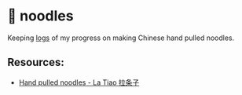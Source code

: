 # 🍜 noodles

Keeping [logs](./logs.csv) of my progress on making Chinese hand pulled noodles.

## Resources:

- [Hand pulled noodles - La Tiao 拉条子](https://www.youtube.com/watch?time_continue=8&v=H_SHkCe_ZqQ)
